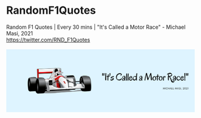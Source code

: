 # RandomF1Quotes

Random F1 Quotes | Every 30 mins |  "It's Called a Motor Race" - Michael Masi, 2021<br />
https://twitter.com/RND_F1Quotes<br /><br />
![alt text](https://github.com/xhico/RandomF1Quotes/blob/main/RandomF1Quotes%20Banner.png?raw=true)
